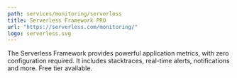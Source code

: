 ```yaml
---
path: services/monitoring/serverless
title: Serverless Framework PRO
url: "https://serverless.com/monitoring/"
logo: serverless.svg
---
```


The Serverless Framework provides powerful application metrics, with zero configuration required. It includes stacktraces, real-time alerts, notifications and more. Free tier available.
